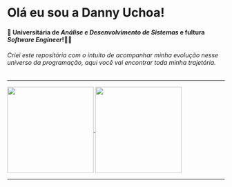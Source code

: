 # Olá eu sou a Danny Uchoa! 
#### :small_blue_diamond: Universitária de *Análise e Desenvolvimento de Sistemas* e fultura *Software Engineer*!:woman_technologist:
###### Criei este repositória com o intuito de acompanhar minha evolução nesse universo da programação, aqui você vai encontrar toda minha trajetória.

---

<div>
  <a href="https://github.com/YaraDanieleUchoa/github-readme-stats">
    <img height=200 align="center" src="https://github-readme-stats.vercel.app/api?username=YaraDanieleUchoa&show_icons=true&theme=moltack" />
  </a>
  <a href="https://github.com/YaraDanieleUchoa/convoychat">
    <img height=200 align="center" src="https://github-readme-stats.vercel.app/api/top-langs?username=YaraDanieleUchoa&hide_progress=true&layout=compact&theme=moltack&langs_count=8&card_width=200" />
  </a>
</div>

---

